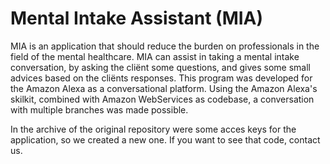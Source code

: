 # Mental Intake Assistant (MIA)
MIA is an application that should reduce the burden on professionals in the field of the mental healthcare. 
MIA can assist in taking a mental intake conversation, by asking the cliënt some questions, and gives some small advices based on the cliënts responses.
This program was developed for the Amazon Alexa as a conversational platform. Using the Amazon Alexa's skilkit, combined with Amazon WebServices as codebase, a conversation with multiple branches was made possible.

In the archive of the original repository were some acces keys for the application, so we created a new one. If you want to see that code, contact us.
